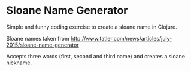 # Sloane Name Generator
Simple and funny coding exercise to create a sloane name in Clojure.

Sloane names taken from http://www.tatler.com/news/articles/july-2015/sloane-name-generator

Accepts three words (first, second and third name) and creates a sloane nickname.
